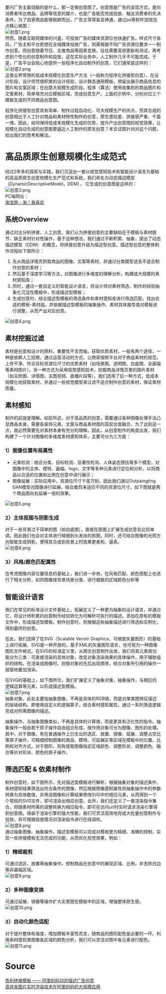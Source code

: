 要问广告主最烧脑的是什么，那一定做创意图了。创意图是广告的呈现方式，是向消费者传达商品、品牌等信息的媒介，也是广告能否完成投放、触达消费者的先决条件。为了自家商品能够脱颖而出，广告主常常各显神通，通过ps等软件加班加点精心做图：<br />![创意1.png](./img/1642994640462-5c226b17-935b-477a-b847-799f6024be11.png)<br />然而，随着互联网媒体的兴盛，可投放广告的媒体资源位也快速扩张，样式尺寸各异。广告主和平台若想在全域媒体投放广告，则需根据不同广告资源位要求一一制作创意。而创意随着节日、主推商品等因素变换，往往需要高频更新和测试，再考虑到个性化的创意制作和投放，这在实际业务中，人工制作几乎不可能完成。于是，广告平台会贴心地提供一些程序化自动制作的创意，它们通常是这样的：<br />![创意2.png](./img/1642994687928-76be3b7f-918d-4390-b9a0-05735a8b8d9a.png)<br />这类业界常用的低成本规模化创意生产方法（一般称为程序化拼接型创意），在设计阶段，设计师凭借积累的设计经验，设计静态通用模板，预留出展示商品信息的图片和文案区域；在创意大规模生成阶段，程序（算法）使用收集到的商品图片和文案素材，简单填充对应模板区域，完成创意生产。上面的示例中，分别对应三个模板生成的不同商品创意图。

程序化拼接型创意具有简单、制作过程自动化、可大规模生产的优点，但其合成的创意相比于人工针对商品和素材特性制作的创意，原生感较差、拼接感严重、千篇一律。因此，如何保持低成本规模化生成的优势，提升产出创意图的视觉效果，让规模化自动生成的创意图更逼近人工制作的原生创意？本文试图针对对这个问题，给出我们的思考和解法。
<a name="NJHqW"></a>
# 高品质原生创意规模化生成范式
经过2年多的探索与实践，我们沉淀出一套以视觉感知技术和智能设计语言为基础的高品质原生创意规模化生产范式和系统，我们命名为动态描述模型（DynamicDescriptiveModel，DDM）， 它生成的创意图是这样的：<br />![创意3.png](./img/1642994759729-3fb53a4d-c96f-4890-88e3-19d34eb7f927.png)<br />PC端网址：<br />[淘宝网 - 淘！我喜欢](https://chuangyi.taobao.com/pages/ddm)
<a name="tZbQZ"></a>
## 系统Overview
通过对比分析拼接、人工创意，我们认为拼接创意的主要缺陷在于模板与素材脱节、缺乏素材针对性操作，基于这种想法，我们通过不断积累、抽象，提出了动态描述模型（DDM） 的概念，将拼接创意升级为描述型创意。描述型创意的整体制作流程如下图所示：

1. 先从商品详情页抓取商品的图像、文案等素材，并通过分类模型滤去不适合制作创意的素材；
2. 然后基于深度学习等方法，对图像进行多维度的理解分析，构建成大规模的素材感知库；
3. 同时，通过一套自定义的智能设计语言，将设计师对素材筛选、制作的经验抽象化沉淀在模板中，形成描述型模板；
4. 生成创意时，结合描述型模板的筛选条件和素材感知库进行筛选匹配，找出合适的模板-素材组，并依据描述型模板的抽象操作、素材具体属性值对模板进行调整，从而产出对应创意。

![创意4.png](./img/1642994893475-fcd70444-e022-4e5a-9212-549606087865.png)
<a name="r1wRG"></a>
## 素材挖掘过滤
素材是创意和设计的原料，重要性不言而喻。获取优质素材，一般有两个途径，一种是依赖人工招商，通过运营活动的方式，让商家按照平台对于商品素材的规范，上传干净、符合目标资源位尺寸的优质素材（如场景图、透明图、白底图、全画幅等素材图片）。另一种方式为采用视觉感知技术，挖掘商品详情页里的图片素材（如主附图、详情图、主图视频、直播片段等）。我们选用了后一种方式，低成本规模化地获取素材，并通过一些视觉模型来过滤不适合制作创意的素材，保证素材质量。
<a name="hwotr"></a>
## 素材感知
制作的前提是理解。如前所述，对于高品质的创意，需要通过各种图像处理手法凸显商品本身，需要各装饰元素、文案与商品素材图的高契合度融合，为了达到这一点，就必然需要先对素材本身有充分的理解。因此，从创意制作的角度出发，我们构建了一个针对图像的多维度素材感知体系，主要可分为三方面：
<a name="xqyEf"></a>
### 1）图像位置布局属性

- 元素检测：结合分类、目标检测、显著性检测、人体姿态预估等多个模型，对图像中的主体、模特、画幅、logo、文字等多种元素进行定位和分析，以将商品以合适的位置和比例在创意中进行展示；
- 图像延展：实际应用中，资源位尺寸千差万别，因此我们通过Outpaingting GAN模型对图像进行延展，结合裁剪来适应不同的资源位尺寸。如下图就是两个商品图向右延展一倍的效果。

![创意5.png](./img/1642995012064-6cf644ea-6fcd-4021-99fe-16c7076c7ffd.png)
<a name="tHFsI"></a>
### 2）主体抠图与阴影生成
对于一些背景过于简单的图（如白底图），直接在原图上扩展生成创意会比较单调，因此我们也会对主体进行精细到头发丝的抠图，同时，还可结合图像的光照方向智能生成阴影，使得其合成到背景上时效果更柔和、逼真。<br />![创意6.png](./img/1643004721014-ad41c2c8-85f8-4932-a540-ac093c97cdfe.png)
<a name="e4S7A"></a>
### 3）风格/颜色匹配属性
在考虑图像内容位置信息的基础上，我们进一步地，在风格匹配、颜色搭配上也进行了相关分析，如将图像按背景场景分类、进行细致的区域颜色分析等
<a name="GwaK6"></a>
## 智能设计语言
我们在常见的标准设计文件基础上，拓展定义了一种更为抽象的设计语言，并通过它，将设计师积累的创意制作经验转化为可解析可执行的描述，添加在原有的模板文件中，形成描述型模板。制作创意时，则根据这些抽象描述进行筛选和实例化，得到最终的创意。

在此，我们选择了在SVG（Scalable Vecotr Graphics，可缩放矢量图形）的基础上进行拓展，SVG是一种开放的，基于XML的矢量图形语言，也可视为一种图像图形文件格式。在SVG的标准定义里，从图文创意制作出发，我们将其元素按功能分为三类：可直接渲染的具体对象，改变对象渲染效果的具体操作，用于辅助组织的结构。在渲染成图像时，则按对象的先后出现顺序，结合对象所引用的操作一层层地叠加渲染。

在SVG的基础上，如下图所示，我们扩展定义了抽象对象、抽象操作，与相应的逻辑运算等元素，以形成描述型模板。<br />![创意7.png](./img/1643004800241-692dfb2a-d053-4175-8bcc-8bee7465e690.png)<br />抽象对象，此处主要指抽象图像，不再是具体的RGB值，而是对某类图特征描述的层级结构，即使用自定义的逻辑算子，结合素材感知属性，通过一系列筛选逻辑完成对所需图像的描述。

抽象操作，与抽象图像类似，不再是具体的计算值，而是更具有泛化性的指令。抽象操作一般由若干原子操作自由组合形成，按作用对象可分为图像、图形的处理。其中，对于图像，有在普通操作上衍生出的选区、放置、镜像、延展、调整占空比等原子操作，可精细控制图像的商品、模特、可延展区等区域在模板中的位置、比例和对齐方式。对于图形，则有提取图像指定区域颜色、调整形状、调整颜色、融合等针对形状、颜色的原子操作。
<a name="fZeU5"></a>
## 筛选匹配 & 依素材制作
制作创意时，如下图所示，先对描述型模板进行解析，根据抽象对象的描述条件、素材感知结果筛选出符合条件的图像，然后根据图像感知属性将抽象操作中的参数转换为具体数值，并用该图像和计算结果修改SVG中的相应元素，从而得到一个个常规的SVG文件，即可渲染出相应创意。此外，我们还定义了一套渲染指令集合，将随素材所需的调整转换为相应指令，即可在访问url时实时请求渲染引擎得到创意图。得益于渲染引擎的强大性能，我们可灵活高效地完成大批量创意制作与投放，并可根据投放情况对渲染指令进行在线调优。<br />![创意8.png](./img/1643004961652-58318830-523f-4683-be19-48cd3b5bb3f4.png)<br />通过抽象图像、抽象操作，描述型模板可以完成对模板更为精细、准确的控制，实现一些拼接模板无法完成的功能，从而优化视觉效果，例如：
<a name="qZt12"></a>
### 1）精细裁剪
可通过选区、放置等抽象操作，控制商品在创意中的展现区域、比例，并去除白边等非画幅区域。<br />![创意9.png](./img/1643005029882-a0f59caf-1271-4a6c-9f43-67d8e0a5eaaa.png)
<a name="c6scs"></a>
### 2）多种图像变换
可通过延展、镜像等操作扩大实景图在模板中的区域，增强整体原生感。<br />![创意10.png](./img/1643005080030-6b46b5f9-09a0-46b2-899b-5a0a0486b1ed.png)
<a name="DOK0m"></a>
### 3）自动化颜色适配
对于提升整体和谐度，增加模板丰富性而言，随商品的图形配色是必要的一环。利用素材感知里图像各区域的颜色分析，我们可以灵活对图中各元素进行配色。<br />![创意11.png](./img/1643005122559-e3f48129-75ae-4c63-ae22-d66d5b26fc54.png)
<a name="TS7O3"></a>
# Source
[告别拼接模板 —— 阿里妈妈动态描述广告创意](https://mp.weixin.qq.com/s?__biz=Mzg3MDYxODE2Ng==&mid=2247484845&idx=1&sn=9b436aca0540f8e538a4f1c536af053a&chksm=ce8a40f4f9fdc9e20287a44b04404cf316d0b746530977683ae223290cd6cf0485984f871e3c&scene=21#wechat_redirect)<br />[高并发图片实时渲染技术在阿里妈妈的大规模应用](https://mp.weixin.qq.com/s?__biz=Mzg3MDYxODE2Ng==&mid=2247484678&idx=1&sn=bd5e8c5c5d6a6ed93b14d278e65d180b&chksm=ce8a405ff9fdc949a38d1e807afc69344af04cf165f144c1f224b4c33160ddf43aa243b15a71&scene=21#wechat_redirect)
